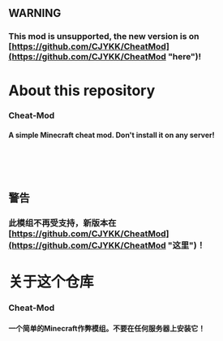 ## WARNING
### This mod is unsupported, the new version is on [https://github.com/CJYKK/CheatMod](https://github.com/CJYKK/CheatMod "here")!
# About this repository

### Cheat-Mod
#### A simple Minecraft cheat mod. Don't install it on any server!
<br/><br/><br/>
## 警告
### 此模组不再受支持，新版本在[https://github.com/CJYKK/CheatMod](https://github.com/CJYKK/CheatMod "这里")！
# 关于这个仓库

### Cheat-Mod
#### 一个简单的Minecraft作弊模组。不要在任何服务器上安装它！

